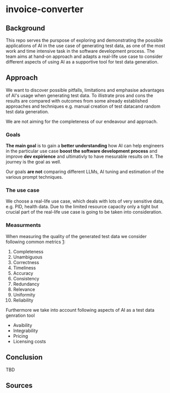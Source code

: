 # invoice-converter

## Background

This repo serves the purspose of exploring and demonstrating the possible applications of AI in the use case of generating test data, as one of the most work and time intensive task in the software development process. The team aims at hand-on approach and adapts a real-life use case to consider different aspects of using AI as a supportive tool for test data generation.

## Approach

We want to discover possible pitfalls, limitations and emphasise advantages of AI's usage when generating test data. To illistrate pros and cons the results are compared with outcomes from some already established approaches and techniques e.g. manual creation of test datacand random test data generation.

We are not aiming for the completeness of our endeavour and approach.

### Goals

**The main goal** is to gain a **better understanding** how AI can help engineers in the particular use case **boost the software development process** and improve **dev expirience** and ultimativly to have mesurable results on it. The journey is the goal as well.

Our goals **are not** comparing different LLMs, AI tuning and estimation of the various prompt techniques.

### The use case
We choose a real-life use case, which deals with lots of very sensitive data, e.g. PID, health data. Due to the limited resource capacity only a tight but crucial part of the real-life use case is going to be taken into consideration.


### Measurments
When measuring the quality of the generated test data we consider following common metrics [1]:

1. Completeness
2. Unambiguous
3. Correctness
4. Timeliness
5. Accuracy
6. Consistency
7. Redundancy
8. Relevance
9. Uniformity
10. Reliability

Furthermore we take into account following aspects of AI as a test data genration tool
* Avaibility
* Integrability
* Pricing
* Licensing costs
  
## Conclusion
TBD

## Sources

[1]: <https://quality.nfdi4ing.de/en/latest/general_quality/general_quality.html> "General Data Quality Metrics"
[2]: <https://github.com/sdv-dev/SDV?tab=readme-ov-file> "SDV"
[3]: <https://mostly.ai> "Mostly AI"

